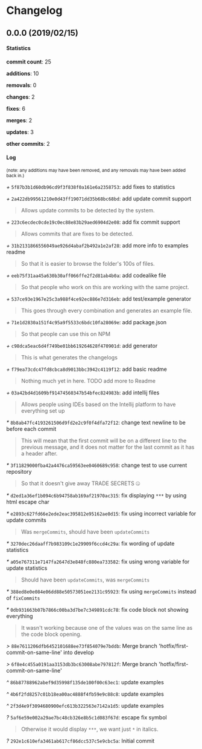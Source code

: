 # Changelog
## 0.0.0 (2019/02/15)
#### Statistics
**commit count**: 25

**additions**: 10

**removals**: 0

**changes**: 2

**fixes**: 6

**merges**: 2

**updates**: 3

**other commits**: 2

#### Log
<small>(note: any additions may have been removed, and any removals may have been added back in.)</small>

*+* `5f87b3b1d60db96cd9f3f838f0a161e6a2358753`: add fixes to statistics

*+* `2a422db99561210e0d43ff19071dd35b68bc68bd`: add update commit support
> Allows update commits to be detected by the system.

*+* `223c6ecdec0cde19c0ec88e83b29aed6904d2e08`: add fix commit support
> Allows commits that are fixes to be detected.

*+* `31b2131866556049ae926d4abaf2b492a1e2af28`: add more info to examples readme
> So that it is easier to browse the folder's 100s of files.

*+* `eeb75f31aa45a630b30aff066ffe2f2d81ab4b0a`: add codealike file
> So that people who work on this are working with the same project.

*+* `537ce93e1967e25c3a988f4ce92ec886e7d316eb`: add test/example generator
> This goes through every combination and generates an example file.

*+* `71e1d2830a151f4c95a9f5533c6bdc10fa28069e`: add package.json
> So that people can use this on NPM

*+* `c98dca5eac6d4f749be01bb619264628f470901d`: add generator
> This is what generates the changelogs

*+* `f79ea73cdc47fd8cbca8d9013bbc3942c4119f12`: add basic readme
> Nothing much yet in here. TODO add more to Readme

*+* `03a42bd4d1609bf91474560347b54bfec824983b`: add intellij files
> Allows people using IDEs based on the Intellij platform to have everything set up

*&ast;* `8b8ab47fc4193261506d9fd2e2c9f0f4dfa72f12`: change text newline to be before each commit
> This will mean that the first commit will be on a different line to the previous message, and it does not matter for the last commit as it has a header after.

*&ast;* `3f11829000fba42a4476ca59563ee0460689c958`: change test to use current repository
> So that it doesn't give away TRADE SECRETS 🤐

*&ast;* `d2ed1a36ef1b094c6b94758ab169af21970ac315`: fix displaying `***` by using html escape char

*&ast;* `e2893c627fd66e2ede2eac395812e95162ae0d15`: fix using incorrect variable for update commits
> Was `mergeCommits`, should have been `updateCommits`

*&ast;* `3270dec26daaff7b983109c1e29909f6ccd4c29a`: fix wording of update statistics

*&ast;* `a05e767311e7147fa2647d3e848fc880ea733582`: fix using wrong variable for update statistics
> Should have been `updateCommits`, was `mergeCommits`

*&ast;* `388ed8e0e084e06dd88e50573051ee2131c95923`: fix using `mergeCommits` instead of `fixCommits`

*&ast;* `0db931663b07b7866c00ba3d7be7c349891cdc78`: fix code block not showing everything
> It wasn't working because one of the values was on the same line as the code block opening.

*>* `88e7611206dfb6452101688ee73f854079e7bddb`: Merge branch 'hotfix/first-commit-on-same-line' into develop

*>* `6f8e4c455a0191aa3153db3bc63008abe797812f`: Merge branch 'hotfix/first-commit-on-same-line'

*^* `86b87788962abef9d35998f135de100f00c63ec1`: update examples

*^* `4b6f2fd8257c01b18ea00ac4888f4fb59e9c88c8`: update examples

*^* `2f3d4e9f3094680900efc613b322563e7142a1d5`: update examples

*?* `5af6e59e002a29ae7bc48cb326e8b5c1d083f67d`: escape fix symbol
> Otherwise it would display `***`, we want just `*` in italics.

*?* `292e1c610efa3461ab617cf86dcc537c5e9cbc5a`: Initial commit
